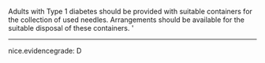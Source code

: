 Adults with Type 1 diabetes should be provided with suitable containers for the collection of used needles. Arrangements should be available for the suitable disposal of these containers.
'

---
 nice.evidencegrade: D
